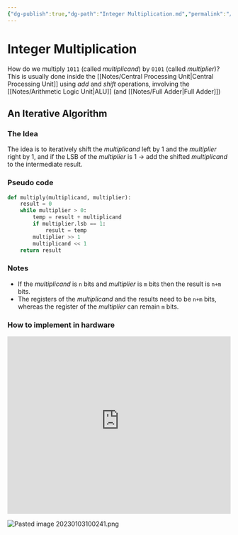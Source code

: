 ```yaml
---
{"dg-publish":true,"dg-path":"Integer Multiplication.md","permalink":"/integer-multiplication/","tags":[null]}
---
```




# Integer Multiplication
How do we multiply `1011` (called *multiplicand*) by `0101` (called *multiplier*)?
This is usually done inside the [[Notes/Central Processing Unit\|Central Processing Unit]] using *add* and *shift* operations, involving the [[Notes/Arithmetic Logic Unit\|ALU]] (and [[Notes/Full Adder\|Full Adder]])

## An Iterative Algorithm
### The Idea
The idea is to iteratively shift the *multiplicand* left by 1 and the *multiplier* right by 1, and if the LSB of the *multiplier* is 1 -> add the shifted *multiplicand* to the intermediate result.


### Pseudo code
```python
def multiply(multiplicand, multiplier):
	result = 0
	while multiplier > 0:
		temp = result + multiplicand
		if multiplier.lsb == 1:
			result = temp
		multiplier >> 1
		multiplicand << 1
	return result
```

### Notes
- If the *multiplicand* is `n` bits and *multiplier* is `m` bits then the result is `n+m` bits.
- The registers of the *multiplicand* and the results need to be `n+m` bits, whereas the register of the *multiplier* can remain `m` bits.

### How to implement in hardware
<iframe width="100%" height="400" src="https://www.youtube-nocookie.com/embed/IeRm--sokdg" title="YouTube video player" frameborder="0" allow="accelerometer; autoplay; clipboard-write; encrypted-media; gyroscope; picture-in-picture" allowfullscreen></iframe>

![Pasted image 20230103100241.png](/img/user/Assets/Pasted%20image%2020230103100241.png)
